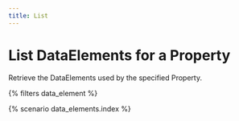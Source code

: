 ```yaml
---
title: List
---
```


# List DataElements for a Property

Retrieve the DataElements used by the specified Property.

{% filters data_element %}

{% scenario data_elements.index %}
